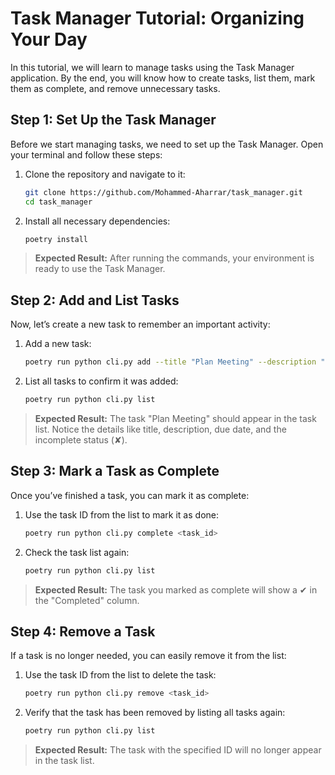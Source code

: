 # Task Manager Tutorial: Organizing Your Day

In this tutorial, we will learn to manage tasks using the Task Manager application. By the end, you will know how to create tasks, list them, mark them as complete, and remove unnecessary tasks. 

## Step 1: Set Up the Task Manager

Before we start managing tasks, we need to set up the Task Manager. Open your terminal and follow these steps:

1. Clone the repository and navigate to it:
   ```bash
   git clone https://github.com/Mohammed-Aharrar/task_manager.git
   cd task_manager
   ```

2. Install all necessary dependencies:
   ```bash
   poetry install
   ```

> **Expected Result:** After running the commands, your environment is ready to use the Task Manager.

## Step 2: Add and List Tasks

Now, let’s create a new task to remember an important activity:

1. Add a new task:
   ```bash
   poetry run python cli.py add --title "Plan Meeting" --description "Discuss project updates" --due_date "2024-12-15"
   ```

2. List all tasks to confirm it was added:
   ```bash
   poetry run python cli.py list
   ```

> **Expected Result:** The task "Plan Meeting" should appear in the task list. Notice the details like title, description, due date, and the incomplete status (✘).

## Step 3: Mark a Task as Complete

Once you’ve finished a task, you can mark it as complete:

1. Use the task ID from the list to mark it as done:
   ```bash
   poetry run python cli.py complete <task_id>
   ```

2. Check the task list again:
   ```bash
   poetry run python cli.py list
   ```

> **Expected Result:** The task you marked as complete will show a ✔ in the "Completed" column.


## Step 4: Remove a Task

If a task is no longer needed, you can easily remove it from the list:

1. Use the task ID from the list to delete the task:
   ```bash
   poetry run python cli.py remove <task_id>
   ```

2. Verify that the task has been removed by listing all tasks again:
   ```bash
   poetry run python cli.py list
   ```

> **Expected Result:** The task with the specified ID will no longer appear in the task list.
